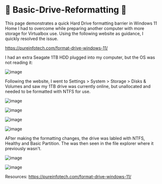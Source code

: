 # 🔨 Basic-Drive-Reformatting 🔨

This page demonstrates a quick Hard Drive formatting barrier in Windows 11 Home I had to overcome while preparing another computer with more storage for Virtualbox use. Using the following website as guidance, I quickly resolved the issue. 

https://pureinfotech.com/format-drive-windows-11/


I had an extra Seagate 1TB HDD plugged into my computer, but the OS was not reading it:

![image](https://github.com/gervguerrero/Basic-Drive-Reformatting-/assets/140366635/5e519fce-2aa0-44e1-af47-cd765533bf26)

Following the website, I went to Settings > System > Storage > Disks & Volumes and saw my 1TB drive was currently online, but unallocated and needed to be formatted with NTFS for use. 

![image](https://github.com/gervguerrero/Basic-Drive-Reformatting-/assets/140366635/ef7881d9-ae93-4057-a89b-1fb032ef096f)

![image](https://github.com/gervguerrero/Basic-Drive-Reformatting-/assets/140366635/d50f0030-b165-4a65-a8ec-704013f767c2)

![image](https://github.com/gervguerrero/Basic-Drive-Reformatting-/assets/140366635/33d54435-6a27-469f-a4ff-54107c436f2e)

![image](https://github.com/gervguerrero/Basic-Drive-Reformatting-/assets/140366635/f2f67583-6b8d-463e-b1c4-7ea8d103f2d5)

AFter making the formatting changes, the drive was labled with NTFS, Healthy and Basic Partition. The was then seen in the file explorer where it previously wasn't.

![image](https://github.com/gervguerrero/Basic-Drive-Reformatting-/assets/140366635/f2311f43-3805-4897-b955-10b7e2b8dcb7)

![image](https://github.com/gervguerrero/Basic-Drive-Reformatting-/assets/140366635/9065f815-0067-4ea0-bbc4-08fd816704f5)

Resources:
https://pureinfotech.com/format-drive-windows-11/
